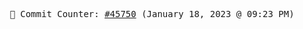 <p align="center">
    <samp>
        📮 Commit Counter: <a href="https://github.com/Javascript-void0/Javascript-void0/commits/main">#45750</a> (January 18, 2023 @ 09:23 PM)
    </samp>
</p>